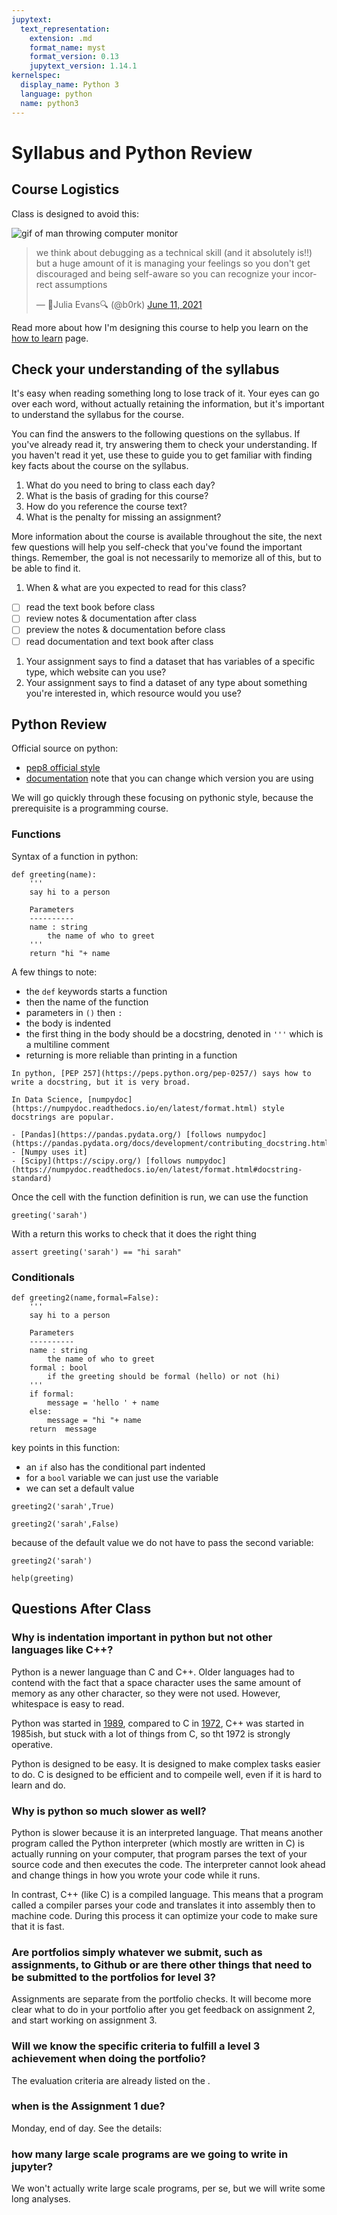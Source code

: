```yaml
---
jupytext:
  text_representation:
    extension: .md
    format_name: myst
    format_version: 0.13
    jupytext_version: 1.14.1
kernelspec:
  display_name: Python 3
  language: python
  name: python3
---
```

# Syllabus and Python Review 

## Course Logistics


Class is designed to avoid this:

![gif of man throwing computer monitor](https://i.gifer.com/5SNC.gif)

<blockquote class="twitter-tweet"><p lang="en" dir="ltr">we think about debugging as a technical skill (and it absolutely is!!) but a huge amount of it is managing your feelings so you don&#39;t get discouraged and being self-aware so you can recognize your incorrect assumptions</p>&mdash; 🔎Julia Evans🔍 (@b0rk) <a href="https://twitter.com/b0rk/status/1403405539971842052?ref_src=twsrc%5Etfw">June 11, 2021</a></blockquote> <script async src="https://platform.twitter.com/widgets.js" charset="utf-8"></script>

Read more about how I'm designing this course to help you learn on the
[how to learn](../resources/learning) page.

## Check your understanding of the syllabus

It's easy when reading something long to lose track of it. Your eyes can go over each word, without actually retaining the information, but it's important to understand the syllabus for the course.

You can find the answers to the following questions on the syllabus. If you've already read it, try answering them to check your understanding. If you haven't read it yet, use these to guide you to get familiar with finding key facts about the course on the syllabus.

1. What do you need to bring to class each day?
1. What is the basis of grading for this course?
1. How do you reference the course text?
1. What is the penalty for missing an assignment?


More information about the course is available throughout the site, the next few questions will help you self-check that you've found the important things.  Remember, the goal is not necessarily to memorize all of this, but to be able to find it.

1. When & what are you expected to read for this class?
- [ ] read the text book before class
- [ ] review notes & documentation after class
- [ ] preview the notes  & documentation before class
- [ ] read documentation and text book after class
1. Your assignment says to find a dataset that has variables of a specific type, which website can you use?
1. Your assignment says to find a dataset of any type about something you're interested in, which resource would you use?



## Python Review

Official source on python: 
- [pep8 official style](https://peps.python.org/pep-0008/)
- [documentation](https://docs.python.org/3/) note that you can change which version you are using


We will go quickly through these focusing on pythonic style, because the prerequisite is a programming course. 

### Functions
Syntax of a function in python: 

```{code-cell} ipython3
def greeting(name):
    '''
    say hi to a person
    
    Parameters
    ----------
    name : string
        the name of who to greet
    '''
    return "hi "+ name
```

A few things to note:
- the `def` keywords starts a function
- then the name of the function
- parameters in `()` then `:`
- the body is indented
- the first thing in the body should be a docstring, denoted in `'''` which is a multiline comment
- returning is more reliable than printing in a function

```{tip}
In python, [PEP 257](https://peps.python.org/pep-0257/) says how to write a docstring, but it is very broad.

In Data Science, [numpydoc](https://numpydoc.readthedocs.io/en/latest/format.html) style docstrings are popular.

- [Pandas](https://pandas.pydata.org/) [follows numpydoc](https://pandas.pydata.org/docs/development/contributing_docstring.html)
- [Numpy uses it]
- [Scipy](https://scipy.org/) [follows numpydoc](https://numpydoc.readthedocs.io/en/latest/format.html#docstring-standard)
```



Once the cell with the function definition is run, we can use the function
```{code-cell} ipython3
greeting('sarah')
```

With a return this works to check that it does the right thing
```{code-cell} ipython3
assert greeting('sarah') == "hi sarah"
```


### Conditionals
```{code-cell} ipython3
def greeting2(name,formal=False):
    '''
    say hi to a person
    
    Parameters
    ----------
    name : string
        the name of who to greet
    formal : bool
        if the greeting should be formal (hello) or not (hi)
    '''
    if formal: 
        message = 'hello ' + name
    else:
        message = "hi "+ name
    return  message
```

key points in this function: 
- an `if` also has the conditional part indented
- for a `bool` variable we can just use the variable
- we can set a default value

```{code-cell} ipython3
greeting2('sarah',True)
```

```{code-cell} ipython3
greeting2('sarah',False)
```

because of the default value we do not have to pass the second variable: 
```{code-cell} ipython3
greeting2('sarah')
```

```{code-cell} ipython3
help(greeting)
```

## Questions After Class

### Why is indentation important in python but not other languages like C++?

Python is a newer language than C and C++.  Older languages had to contend with the fact that a space character uses the same amount of memory as any other character, so they were not used.  However, whitespace is easy to read.  


Python was started in [1989](https://docs.python.org/3/faq/general.html#why-was-python-created-in-the-first-place), compared to C in [1972](https://ieeexplore.ieee.org/document/6499601), C++ was started in 1985ish, but stuck with a lot of things from C, so tht 1972 is strongly operative.  

Python is designed to be easy. It is designed to make complex tasks easier to do.  C is designed to be efficient and to compeile well, even if it is hard to learn and do.



###  Why is python so much slower as well?
Python is slower because it is an interpreted language. That means another program called the Python interpreter (which mostly are written in C) is actually running on your computer, that program parses the text of your source code and then executes the code. The interpreter cannot look ahead and change things in how you wrote your code while it runs. 

In contrast, C++ (like C) is a compiled language.  This means that a program called a compiler parses your code and translates it into assembly then to machine code. During this process it can optimize your code to make sure that it is fast.  

### Are portfolios simply whatever we submit, such as assignments, to Github or are there other things that need to be submitted to the portfolios for level 3?

Assignments are separate from the portfolio checks.  It will become more clear what to do in your portfolio after you get feedback on assignment 2, and start working on assignment 3.  


### Will we know the specific criteria to fulfill a level 3 achievement when doing the portfolio?

The evaluation criteria are already listed on the [](checklists). 


### when is the Assignment 1 due?

Monday, end of day. See the details: [](../assignments/01-syllabus-install)

### how many large scale programs are we going to write in jupyter?

We won't actually write large scale programs, per se, but we will write some long analyses. 